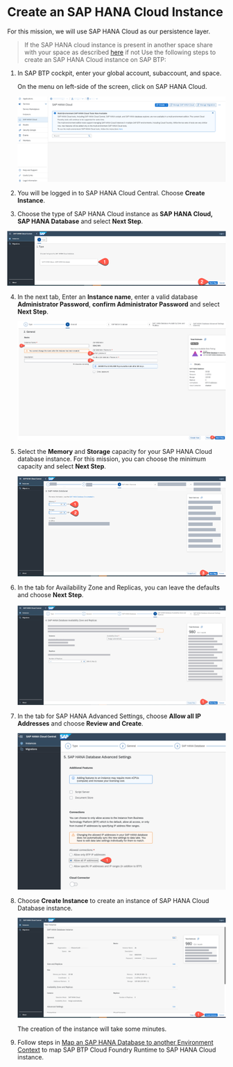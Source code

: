 # Create an SAP HANA Cloud Instance

For this mission, we will use SAP HANA Cloud as our persistence layer.

>  If the SAP HANA cloud instance is present in another space share with your space as described [here](https://help.sap.com/viewer/cc53ad464a57404b8d453bbadbc81ceb/Cloud/en-US/390b47b7c0314d57a1829a0759a71ace.html)  if not Use the following steps to create an SAP HANA Cloud instance on SAP BTP:

1. In SAP BTP cockpit, enter your global account, subaccount, and space.

    On the menu on left-side of the screen, click on SAP HANA Cloud.

    ![HANA](../images/hanatool.png)

2. You will be logged in to SAP HANA Cloud Central. Choose **Create Instance**.

3.  Choose the type of SAP HANA Cloud instance as **SAP HANA Cloud, SAP HANA Database** and select **Next Step**.

   ![HANA](../images/createDatabase02.png)

4. In the next tab, Enter an **Instance name**, enter a valid database **Administrator Password**, **confirm Administrator Password** and select **Next Step**.

   ![HANA](../images/createDatabase03.png)

5. Select the **Memory** and **Storage** capacity for your SAP HANA Cloud database instance. For this mission, you can choose the minimum capacity and select **Next Step**.

   ![HANA](../images/createDatabase04.png)

6. In the tab for Availability Zone and Replicas, you can leave the defaults and choose **Next Step**.

   ![HANA](../images/createDatabase05.png)

7. In the tab for SAP HANA Advanced Settings, choose **Allow all IP Addresses** and choose **Review and Create**.

   ![HANA](../images/createDatabase06.png)

8. Choose **Create Instance** to create an instance of SAP HANA Cloud Database instance.

    ![HANA](../images/createDatabase07.png)

    The creation of the instance will take some minutes.
    
 9. Follow steps in [Map an SAP HANA Database to another Environment Context](https://help.sap.com/docs/HANA_CLOUD/9ae9104a46f74a6583ce5182e7fb20cb/1683421d02474567a54a81615e8e2c48.html) to map SAP BTP Cloud Foundry Runtime to SAP HANA Cloud instance. 
  


